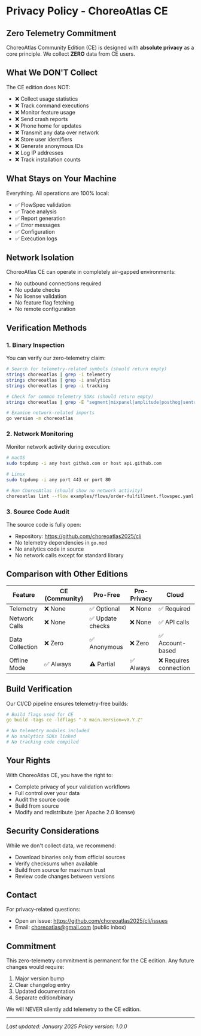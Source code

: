# Privacy Policy - ChoreoAtlas CE

## Zero Telemetry Commitment

ChoreoAtlas Community Edition (CE) is designed with **absolute privacy** as a core principle. We collect **ZERO** data from CE users.

## What We DON'T Collect

The CE edition does NOT:
- ❌ Collect usage statistics
- ❌ Track command executions
- ❌ Monitor feature usage
- ❌ Send crash reports
- ❌ Phone home for updates
- ❌ Transmit any data over network
- ❌ Store user identifiers
- ❌ Generate anonymous IDs
- ❌ Log IP addresses
- ❌ Track installation counts

## What Stays on Your Machine

Everything. All operations are 100% local:
- ✅ FlowSpec validation
- ✅ Trace analysis
- ✅ Report generation
- ✅ Error messages
- ✅ Configuration
- ✅ Execution logs

## Network Isolation

ChoreoAtlas CE can operate in completely air-gapped environments:
- No outbound connections required
- No update checks
- No license validation
- No feature flag fetching
- No remote configuration

## Verification Methods

### 1. Binary Inspection

You can verify our zero-telemetry claim:

```bash
# Search for telemetry-related symbols (should return empty)
strings choreoatlas | grep -i telemetry
strings choreoatlas | grep -i analytics
strings choreoatlas | grep -i tracking

# Check for common telemetry SDKs (should return empty)
strings choreoatlas | grep -E "segment|mixpanel|amplitude|posthog|sentry"

# Examine network-related imports
go version -m choreoatlas
```

### 2. Network Monitoring

Monitor network activity during execution:

```bash
# macOS
sudo tcpdump -i any host github.com or host api.github.com

# Linux
sudo tcpdump -i any port 443 or port 80

# Run ChoreoAtlas (should show no network activity)
choreoatlas lint --flow examples/flows/order-fulfillment.flowspec.yaml
```

### 3. Source Code Audit

The source code is fully open:
- Repository: https://github.com/choreoatlas2025/cli
- No telemetry dependencies in `go.mod`
- No analytics code in source
- No network calls except for standard library

## Comparison with Other Editions

| Feature | CE (Community) | Pro-Free | Pro-Privacy | Cloud |
|---------|---------------|----------|-------------|-------|
| Telemetry | ❌ None | ✅ Optional | ❌ None | ✅ Required |
| Network Calls | ❌ None | ✅ Update checks | ❌ None | ✅ API calls |
| Data Collection | ❌ Zero | ✅ Anonymous | ❌ Zero | ✅ Account-based |
| Offline Mode | ✅ Always | ⚠️ Partial | ✅ Always | ❌ Requires connection |

## Build Verification

Our CI/CD pipeline ensures telemetry-free builds:

```yaml
# Build flags used for CE
go build -tags ce -ldflags "-X main.Version=vX.Y.Z"

# No telemetry modules included
# No analytics SDKs linked
# No tracking code compiled
```

## Your Rights

With ChoreoAtlas CE, you have the right to:
- Complete privacy of your validation workflows
- Full control over your data
- Audit the source code
- Build from source
- Modify and redistribute (per Apache 2.0 license)

## Security Considerations

While we don't collect data, we recommend:
- Download binaries only from official sources
- Verify checksums when available
- Build from source for maximum trust
- Review code changes between versions

## Contact

For privacy-related questions:
- Open an issue: https://github.com/choreoatlas2025/cli/issues
- Email: choreoatlas@gmail.com (public inbox)

## Commitment

This zero-telemetry commitment is permanent for the CE edition. Any future changes would require:
1. Major version bump
2. Clear changelog entry
3. Updated documentation
4. Separate edition/binary

We will NEVER silently add telemetry to the CE edition.

---

*Last updated: January 2025*
*Policy version: 1.0.0*